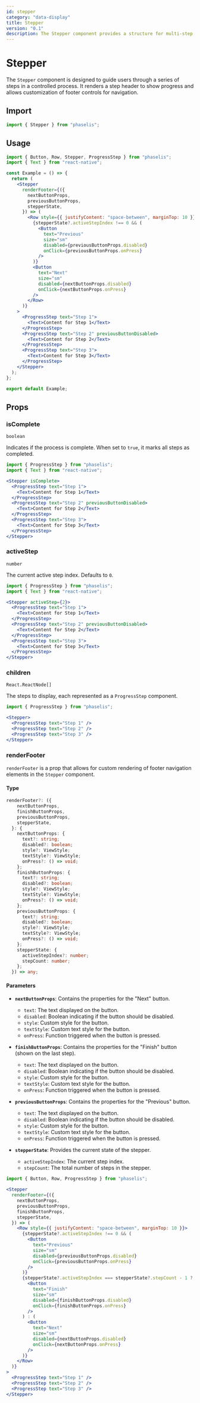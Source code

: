 ```yaml
---
id: stepper
category: "data-display"
title: Stepper
version: "0.1"
description: The Stepper component provides a structure for multi-step processes, managing the display and navigation of each step.
---
```


# Stepper

The `Stepper` component is designed to guide users through a series of steps in a controlled process. It renders a step header to show progress and allows customization of footer controls for navigation.

## Import

```jsx
import { Stepper } from "phaselis";
```

## Usage

```jsx
import { Button, Row, Stepper, ProgressStep } from "phaselis";
import { Text } from "react-native";

const Example = () => {
  return (
    <Stepper
      renderFooter={({
        nextButtonProps,
        previousButtonProps,
        stepperState,
      }) => (
        <Row style={{ justifyContent: "space-between", marginTop: 10 }}>
          {stepperState?.activeStepIndex !== 0 && (
            <Button
              text="Previous"
              size="sm"
              disabled={previousButtonProps.disabled}
              onClick={previousButtonProps.onPress}
            />
          )}
          <Button
            text="Next"
            size="sm"
            disabled={nextButtonProps.disabled}
            onClick={nextButtonProps.onPress}
          />
        </Row>
      )}
    >
      <ProgressStep text="Step 1">
        <Text>Content for Step 1</Text>
      </ProgressStep>
      <ProgressStep text="Step 2" previousButtonDisabled>
        <Text>Content for Step 2</Text>
      </ProgressStep>
      <ProgressStep text="Step 3">
        <Text>Content for Step 3</Text>
      </ProgressStep>
    </Stepper>
  );
};

export default Example;
```

## Props

### isComplete

`boolean`

Indicates if the process is complete. When set to `true`, it marks all steps as completed.

```jsx
import { ProgressStep } from "phaselis";
import { Text } from "react-native";
```

```jsx
<Stepper isComplete>
  <ProgressStep text="Step 1">
    <Text>Content for Step 1</Text>
  </ProgressStep>
  <ProgressStep text="Step 2" previousButtonDisabled>
    <Text>Content for Step 2</Text>
  </ProgressStep>
  <ProgressStep text="Step 3">
    <Text>Content for Step 3</Text>
  </ProgressStep>
</Stepper>
```

### activeStep

`number`

The current active step index. Defaults to `0`.

```jsx
import { ProgressStep } from "phaselis";
import { Text } from "react-native";
```

```jsx
<Stepper activeStep={2}>
  <ProgressStep text="Step 1">
    <Text>Content for Step 1</Text>
  </ProgressStep>
  <ProgressStep text="Step 2" previousButtonDisabled>
    <Text>Content for Step 2</Text>
  </ProgressStep>
  <ProgressStep text="Step 3">
    <Text>Content for Step 3</Text>
  </ProgressStep>
</Stepper>
```

### children

`React.ReactNode[]`

The steps to display, each represented as a `ProgressStep` component.

```jsx
import { ProgressStep } from "phaselis";
```

```jsx
<Stepper>
  <ProgressStep text="Step 1" />
  <ProgressStep text="Step 2" />
  <ProgressStep text="Step 3" />
</Stepper>
```

### renderFooter

`renderFooter` is a prop that allows for custom rendering of footer navigation elements in the `Stepper` component.

#### Type

```typescript
renderFooter?: ({
    nextButtonProps,
    finishButtonProps,
    previousButtonProps,
    stepperState,
  }: {
    nextButtonProps: {
      text?: string;
      disabled?: boolean;
      style?: ViewStyle;
      textStyle?: ViewStyle;
      onPress?: () => void;
    };
    finishButtonProps: {
      text?: string;
      disabled?: boolean;
      style?: ViewStyle;
      textStyle?: ViewStyle;
      onPress?: () => void;
    };
    previousButtonProps: {
      text?: string;
      disabled?: boolean;
      style?: ViewStyle;
      textStyle?: ViewStyle;
      onPress?: () => void;
    };
    stepperState: {
      activeStepIndex?: number;
      stepCount: number;
    };
  }) => any;
```

#### Parameters

- **`nextButtonProps`**: Contains the properties for the "Next" button.

  - `text`: The text displayed on the button.
  - `disabled`: Boolean indicating if the button should be disabled.
  - `style`: Custom style for the button.
  - `textStyle`: Custom text style for the button.
  - `onPress`: Function triggered when the button is pressed.

- **`finishButtonProps`**: Contains the properties for the "Finish" button (shown on the last step).

  - `text`: The text displayed on the button.
  - `disabled`: Boolean indicating if the button should be disabled.
  - `style`: Custom style for the button.
  - `textStyle`: Custom text style for the button.
  - `onPress`: Function triggered when the button is pressed.

- **`previousButtonProps`**: Contains the properties for the "Previous" button.

  - `text`: The text displayed on the button.
  - `disabled`: Boolean indicating if the button should be disabled.
  - `style`: Custom style for the button.
  - `textStyle`: Custom text style for the button.
  - `onPress`: Function triggered when the button is pressed.

- **`stepperState`**: Provides the current state of the stepper.
  - `activeStepIndex`: The current step index.
  - `stepCount`: The total number of steps in the stepper.

```jsx
import { Button, Row, ProgressStep } from "phaselis";
```

```jsx
<Stepper
  renderFooter={({
    nextButtonProps,
    previousButtonProps,
    finishButtonProps,
    stepperState,
  }) => (
    <Row style={{ justifyContent: "space-between", marginTop: 10 }}>
      {stepperState?.activeStepIndex !== 0 && (
        <Button
          text="Previous"
          size="sm"
          disabled={previousButtonProps.disabled}
          onClick={previousButtonProps.onPress}
        />
      )}
      {stepperState?.activeStepIndex === stepperState?.stepCount - 1 ? (
        <Button
          text="Finish"
          size="sm"
          disabled={finishButtonProps.disabled}
          onClick={finishButtonProps.onPress}
        />
      ) : (
        <Button
          text="Next"
          size="sm"
          disabled={nextButtonProps.disabled}
          onClick={nextButtonProps.onPress}
        />
      )}
    </Row>
  )}
>
  <ProgressStep text="Step 1" />
  <ProgressStep text="Step 2" />
  <ProgressStep text="Step 3" />
</Stepper>
```
